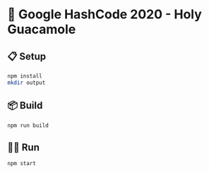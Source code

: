 # :avocado: Google HashCode 2020 - Holy Guacamole

## :clipboard: Setup

```bash
npm install
mkdir output
```

## :package: Build

```bash
npm run build
```

## :running_man: Run

```bash
npm start
```
